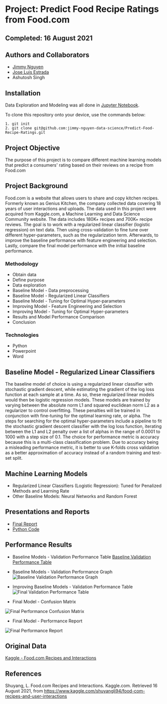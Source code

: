 # Project: Predict Food Recipe Ratings from Food.com

## Completed: 16 August 2021 


## Authors and Collaborators
- [Jimmy Nguyen](https://github.com/jimmy-nguyen-data-science)
- [Jose Luis Estrada](https://github.com/jose-luis-estrada)
- Ashutosh Singh 


## Installation

Data Exploration and Modeling was all done in [Jupyter Notebook](https://jupyter.org/).

To clone this repository onto your device, use the commands below:

	1. git init
	2. git clone git@github.com:jimmy-nguyen-data-science/Predict-Food-Recipe-Ratings.git
  

## Project Objective
The purpose of this project is to compare different machine learning models that predict a consumers' rating based on their reviews on a recipe from Food.com

## Project Background 
Food.com is a website that allows users to share and copy kitchen recipes. Formerly known as Genius Kitchen, the company collected data covering 18 years of user interactions and uploads. The data used in this project were acquired from Kaggle.com, a Machine Learning and Data Science Community website. The data includes 180K+ recipes and 700K+ recipe reviews. The goal is to work with a regularized linear classifier (logistic regression) on text data. Then using cross-validation to fine tune over different hyper-parameters, such as the regularization term. Afterwards, to improve the baseline performance with feature engineering and selection. Lastly, compare the final model performance with the initial baseline performance.

### Methodology
- Obtain data
- Define purpose 
- Data exploration
- Baseline Model - Data preprocessing
- Baseline Model - Regularized Linear Classifiers
- Baseline Model - Tuning for Optimal Hyper-parameters
- Improving Model - Feature Engineering and Selection
- Improving Model - Tuning for Optimal Hyper-parameters
- Results and Model Performance Comparison
- Conclusion

### Technologies
- Python
- Powerpoint
- Word

## Baseline Model - Regularized Linear Classifiers 
The baseline model of choice is using a regularized linear classifier with stochastic gradient descent, while estimating the gradient of the log loss function at each sample at a time. As so, these regularized linear models would then be logistic regression models. These models are trained by varying between the absolute norm L1 and squared euclidean norm L2 as a regularizer to control overfitting. These penalties will be trained in conjunction with fine-tuning for the optimal learning rate, or alpha. The steps for searching for the optimal hyper-parameters include a pipeline to fit the stochastic gradient descent classifier with the log loss function, iterating between the L1 and L2 penalty over a list of alphas in the range of 0.0001 to 1000 with a step size of 0.1. The choice for performance metric is accuracy because this is a multi-class classification problem. Due to accuracy being a misleading performance metric, it is better to use K-folds cross validation as a better approximation of accuracy instead of a random training and test-set split.

## Machine Learning Models
- Regularized Linear Classifiers (Logistic Regression): Tuned for Penalized Methods and Learning Rate
- Other Baseline Models: Neural Networks and Random Forest


## Presentations and Reports
* [Final Report](https://github.com/Jimmy-Nguyen-Data-Science-Portfolio/Predict-Food-Recipe-Ratings/blob/main/Reports/Final%20Report.pdf)
* [Python Code](https://github.com/Jimmy-Nguyen-Data-Science-Portfolio/Predict-Food-Recipe-Ratings/blob/main/Code/Python/Python%20Code%20-%20PDF%20.pdf)

## Performance Results 

- Baseline Models - Validation Performance Table
[Baseline Validation Performance Table](https://github.com/Jimmy-Nguyen-Data-Science-Portfolio/Predict-Food-Recipe-Ratings/blob/main/Data%20Visuals/Baseline%20Validation%20Performance%20Table.png)

- Baseline Models - Validation Performance Graph
![Baseline Validation Performance Graph](https://github.com/Jimmy-Nguyen-Data-Science-Portfolio/Predict-Food-Recipe-Ratings/blob/main/Data%20Visuals/Baseline%20Validation%20Performance%20Graph.png)

- Improving Baseline Models - Validation Performance Table
![Final Validation Performance Table](https://github.com/Jimmy-Nguyen-Data-Science-Portfolio/Predict-Food-Recipe-Ratings/blob/main/Data%20Visuals/Final%20Validation%20Performance%20Table.png)

- Final Model - Confusion Matrix

![Final Performance Confusion Matrix](https://github.com/Jimmy-Nguyen-Data-Science-Portfolio/Predict-Food-Recipe-Ratings/blob/main/Data%20Visuals/Final%20Performance%20Confusion%20Matrix.png)

- Final Model - Performance Report

![Final Performance Report](https://github.com/Jimmy-Nguyen-Data-Science-Portfolio/Predict-Food-Recipe-Ratings/blob/main/Data%20Visuals/Final%20Performance%20Report.png)

## Original Data 
[Kaggle - Food.com Recipes and Interactions](https://www.kaggle.com/shuyangli94/food-com-recipes-and-user-interactions?select=RAW_recipes.csv)

## References
Shuyang, L. Food.com Recipes and Interactions. Kaggle.com. Retrieved 16 August 2021, from
https://www.kaggle.com/shuyangli94/food-com-recipes-and-user-interactions

